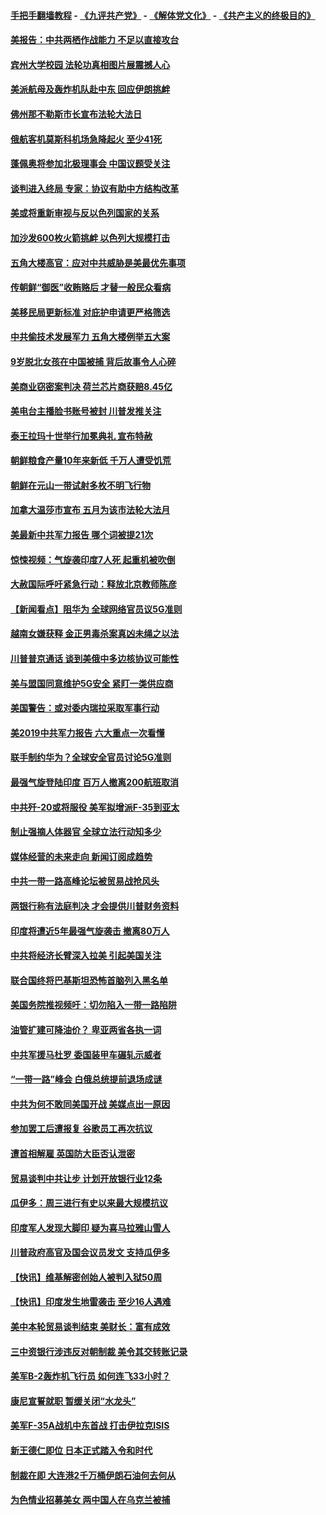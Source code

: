 #### [手把手翻墙教程](https://github.com/gfw-breaker/guides/wiki) -  [《九评共产党》](https://github.com/gfw-breaker/9ping.md?t=05060937) - [《解体党文化》](https://github.com/gfw-breaker/jtdwh.md?t=05060937) - [《共产主义的终极目的》](https://github.com/gfw-breaker/gczydzjmd.md?t=05060937)

#### [美报告：中共两栖作战能力 不足以直接攻台](../pages/nsc418/n11236907.md?t=05060937) 

#### [宾州大学校园 法轮功真相图片展震撼人心](../pages/nsc418/n11235878.md?t=05060937) 

#### [美派航母及轰炸机队赴中东 回应伊朗挑衅](../pages/nsc418/n11236523.md?t=05060937) 

#### [佛州那不勒斯市长宣布法轮大法日](../pages/nsc418/n11235453.md?t=05060937) 

#### [俄航客机莫斯科机场急降起火 至少41死](../pages/nsc418/n11235919.md?t=05060937) 

#### [蓬佩奥将参加北极理事会 中国议题受关注](../pages/nsc418/n11236096.md?t=05060937) 

#### [谈判进入终局 专家：协议有助中方结构改革](../pages/nsc418/n11236020.md?t=05060937) 

#### [美或将重新审视与反以色列国家的关系](../pages/nsc418/n11235969.md?t=05060937) 

#### [加沙发600枚火箭挑衅 以色列大规模打击](../pages/nsc418/n11235743.md?t=05060937) 

#### [五角大楼高官：应对中共威胁是美最优先事项](../pages/nsc418/n11235691.md?t=05060937) 

#### [传朝鲜“御医”收贿赂后 才替一般民众看病](../pages/nsc418/n11235009.md?t=05060937) 

#### [美移民局更新标准 对庇护申请更严格筛选](../pages/nsc418/n11234375.md?t=05060937) 

#### [中共偷技术发展军力 五角大楼例举五大案](../pages/nsc418/n11232655.md?t=05060937) 

#### [9岁脱北女孩在中国被捕 背后故事令人心碎](../pages/nsc418/n11234217.md?t=05060937) 

#### [美商业窃密案判决 荷兰芯片商获赔8.45亿](../pages/nsc418/n11234200.md?t=05060937) 

#### [美电台主播脸书账号被封 川普发推关注](../pages/nsc418/n11232200.md?t=05060937) 

#### [泰王拉玛十世举行加冕典礼 宣布特赦](../pages/nsc418/n11233993.md?t=05060937) 

#### [朝鲜粮食产量10年来新低 千万人遭受饥荒](../pages/nsc418/n11231831.md?t=05060937) 

#### [朝鲜在元山一带试射多枚不明飞行物](../pages/nsc418/n11233032.md?t=05060937) 

#### [加拿大温莎市宣布 五月为该市法轮大法月](../pages/nsc418/n11232919.md?t=05060937) 

#### [美最新中共军力报告 哪个词被提21次](../pages/nsc418/n11232614.md?t=05060937) 

#### [惊悚视频：气旋袭印度7人死 起重机被吹倒](../pages/nsc418/n11232791.md?t=05060937) 

#### [大赦国际呼吁紧急行动：释放北京教师陈彦](../pages/nsc418/n11232631.md?t=05060937) 

#### [【新闻看点】阻华为 全球网络官员议5G准则](../pages/nsc418/n11232399.md?t=05060937) 

#### [越南女嫌获释 金正男毒杀案真凶未绳之以法](../pages/nsc418/n11232663.md?t=05060937) 

#### [川普普京通话 谈到美俄中多边核协议可能性](../pages/nsc418/n11232521.md?t=05060937) 

#### [美与盟国同意维护5G安全 紧盯一类供应商](../pages/nsc418/n11232305.md?t=05060937) 

#### [美国警告：或对委内瑞拉采取军事行动](../pages/nsc418/n11231759.md?t=05060937) 

#### [美2019中共军力报告 六大重点一次看懂](../pages/nsc418/n11231924.md?t=05060937) 

#### [联手制约华为？全球安全官员讨论5G准则](../pages/nsc418/n11231723.md?t=05060937) 

#### [最强气旋登陆印度 百万人撤离200航班取消](../pages/nsc418/n11231446.md?t=05060937) 

#### [中共歼-20或将服役 美军拟增派F-35到亚太](../pages/nsc418/n11231286.md?t=05060937) 

#### [制止强摘人体器官 全球立法行动知多少](../pages/nsc418/n11229916.md?t=05060937) 

#### [媒体经营的未来走向 新闻订阅成趋势](../pages/nsc418/n11227859.md?t=05060937) 

#### [中共一带一路高峰论坛被贸易战抢风头](../pages/nsc418/n11229789.md?t=05060937) 

#### [两银行称有法庭判决 才会提供川普财务资料](../pages/nsc418/n11229714.md?t=05060937) 

#### [印度将遭近5年最强气旋袭击 撤离80万人](../pages/nsc418/n11229178.md?t=05060937) 

#### [中共将经济长臂深入拉美 引起美国关注](../pages/nsc418/n11229044.md?t=05060937) 

#### [联合国终将巴基斯坦恐怖首脑列入黑名单](../pages/nsc418/n11228791.md?t=05060937) 

#### [美国务院推视频吁：切勿陷入一带一路陷阱](../pages/nsc418/n11228840.md?t=05060937) 

#### [油管扩建可降油价？ 卑亚两省各执一词](../pages/nsc418/n11228357.md?t=05060937) 

#### [中共军援马杜罗 委国装甲车碾轧示威者](../pages/nsc418/n11227679.md?t=05060937) 

#### [“一带一路”峰会 白俄总统提前退场成谜](../pages/nsc418/n11208197.md?t=05060937) 

#### [中共为何不敢同美国开战 美媒点出一原因](../pages/nsc418/n11227472.md?t=05060937) 

#### [参加罢工后遭报复 谷歌员工再次抗议](../pages/nsc418/n11227242.md?t=05060937) 

#### [遭首相解雇 英国防大臣否认泄密](../pages/nsc418/n11227379.md?t=05060937) 

#### [贸易谈判中共让步 计划开放银行业12条](../pages/nsc418/n11227053.md?t=05060937) 

#### [瓜伊多：周三进行有史以来最大规模抗议](../pages/nsc418/n11227119.md?t=05060937) 

#### [印度军人发现大脚印 疑为喜马拉雅山雪人](../pages/nsc418/n11226904.md?t=05060937) 

#### [川普政府高官及国会议员发文 支持瓜伊多](../pages/nsc418/n11226605.md?t=05060937) 

#### [【快讯】维基解密创始人被判入狱50周](../pages/nsc418/n11226601.md?t=05060937) 

#### [【快讯】印度发生地雷袭击 至少16人遇难](../pages/nsc418/n11226583.md?t=05060937) 

#### [美中本轮贸易谈判结束 美财长：富有成效](../pages/nsc418/n11226466.md?t=05060937) 

#### [三中资银行涉违反对朝制裁 美令其交转账记录](../pages/nsc418/n11226285.md?t=05060937) 

#### [美军B-2轰炸机飞行员 如何连飞33小时？](../pages/nsc418/n11226241.md?t=05060937) 

#### [康尼宣誓就职 暂缓关闭“水龙头”](../pages/nsc418/n11226024.md?t=05060937) 

#### [美军F-35A战机中东首战 打击伊拉克ISIS](../pages/nsc418/n11225663.md?t=05060937) 

#### [新王德仁即位 日本正式踏入令和时代](../pages/nsc418/n11225925.md?t=05060937) 

#### [制裁在即 大连港2千万桶伊朗石油何去何从](../pages/nsc418/n11225276.md?t=05060937) 

#### [为色情业招募美女 两中国人在乌克兰被捕](../pages/nsc418/n11225138.md?t=05060937) 

